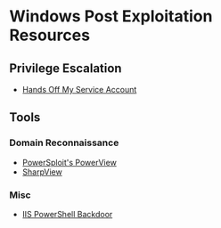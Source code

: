 # Windows Post Exploitation Resources

## Privilege Escalation
* [Hands Off My Service Account](https://decoder.cloud/2020/11/05/hands-off-my-service-account/)

## Tools

### Domain Reconnaissance
* [PowerSploit's PowerView](https://github.com/PowerShellMafia/PowerSploit)
* [SharpView](https://github.com/tevora-threat/SharpView)

### Misc
* [IIS PowerShell Backdoor](https://github.com/gtworek/PSBits/blob/master/Misc/Install-PSBackdoor.ps1)